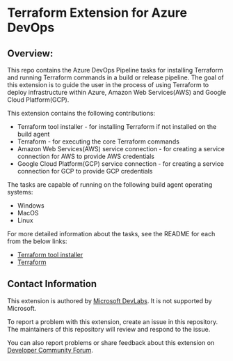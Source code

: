 # Terraform Extension for Azure DevOps

## Overview:

This repo contains the Azure DevOps Pipeline tasks for installing Terraform and running Terraform commands in a build or release pipeline. The goal of this extension is to guide the user in the process of using Terraform to deploy infrastructure within Azure, Amazon Web Services(AWS) and Google Cloud Platform(GCP).

This extension contains the following contributions:
- Terraform tool installer - for installing Terraform if not installed on the build agent
- Terraform - for executing the core Terraform commands
- Amazon Web Services(AWS) service connection - for creating a service connection for AWS to provide AWS credentials
- Google Cloud Platform(GCP) service connection - for creating a service connection for GCP to provide GCP credentials

The tasks are capable of running on the following build agent operating systems: 
- Windows
- MacOS
- Linux

For more detailed information about the tasks, see the README for each from the below links:

- [Terraform tool installer](https://aka.ms/AA5jd97)
- [Terraform](https://github.com/microsoft/azure-pipelines-extensions/blob/master/Extensions/Terraform/Src/Tasks/TerraformTask/TerraformTaskV2/README.md)


## Contact Information

This extension is authored by [Microsoft DevLabs](https://marketplace.visualstudio.com/publishers/Microsoft%20DevLabs). It is not supported by Microsoft.

To report a problem with this extension, create an issue in this repository. The maintainers of this repository will review and respond to the issue.

You can also report problems or share feedback about this extension on [Developer Community Forum](https://developercommunity.visualstudio.com/spaces/21/index.html).
